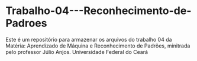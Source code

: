 # Trabalho-04---Reconhecimento-de-Padroes
Este é um repositório para armazenar os arquivos do trabalho 04 da Matéria: Aprendizado de Máquina e Reconhecimento de Padrões, minitrada pelo professor Júlio Anjos. Universidade Federal do Ceará 

